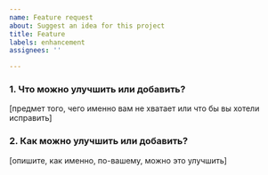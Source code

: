 ```yaml
---
name: Feature request
about: Suggest an idea for this project
title: Feature
labels: enhancement
assignees: ''

---
```


### 1. Что можно улучшить или добавить? 
[предмет того, чего именно вам не хватает или что бы вы хотели исправить]

### 2. Как можно улучшить или добавить?
[опишите, как именно, по-вашему, можно это улучшить]
